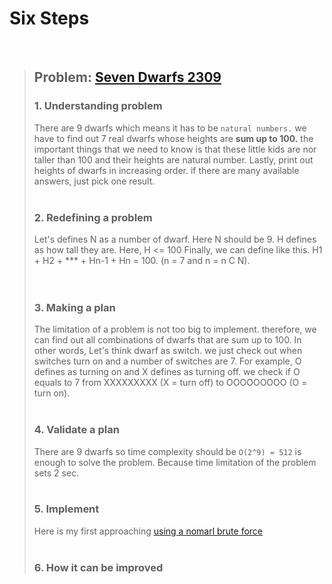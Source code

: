 # Six Steps
<br />

> ## Problem: [Seven Dwarfs 2309](https://www.acmicpc.net/problem/2309)
>
> ### 1. Understanding problem
> There are 9 dwarfs which means it has to be `natural numbers.` we have to find out
  7 real dwarfs whose heights are **sum up to 100.** the important things that we need to know is that
  these little kids are nor taller than 100 and their heights are natural number.
  Lastly, print out heights of dwarfs in increasing order. if there are many available answers, just pick one result.
> <br />
> <br />
> ### 2. Redefining a problem
>  Let's defines N as a number of dwarf. Here N should be 9. H defines as how tall they are. Here, H <= 100
  Finally, we can define like this. H1 + H2 + \*\*\* + Hn-1 + Hn = 100. (n = 7 and n = n C N).  
> <br />
> <br />
> ### 3. Making a plan
>  The limitation of a problem is not too big to implement. therefore, we can find out all combinations of 
  dwarfs that are sum up to 100. In other words, Let's think dwarf as switch. we just check out when switches turn on
  and a number of switches are 7. For example, O defines as turning on and X defines as turning off.
  we check if O equals to 7 from XXXXXXXXX (X = turn off) to OOOOOOOOO (O = turn on).
> <br />
> <br />
> ### 4. Validate a plan
>  There are 9 dwarfs so time complexity should be `O(2^9) = 512` is enough to solve the problem. Because time limitation 
  of the problem sets 2 sec.
> <br />
> <br />
> ### 5. Implement
>  Here is my first approaching [using a nomarl brute force](https://github.com/DevStevenLee/Algorithm/blob/master/Brute_Force/Seven_Dwarfs_2309/Seven_Dwarfs_2309.java) 
> <br /> 
> <br />
> ### 6. How it can be improved
>
>
>

